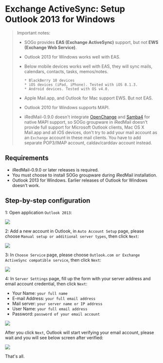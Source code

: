 # Exchange ActiveSync: Setup Outlook 2013 for Windows

> Important notes:
>
> * SOGo provides __EAS (Exchange ActiveSync)__ support, but not __EWS
>   (Exchange Web Service)__.
>
> * Outlook 2013 for Windows works well with EAS.
>
> * Below mobile devices works well with EAS, they will sync mails, calendars,
>   contacts, tasks, memos/notes.
>
>       * BlackBerry 10 devices
>       * iOS devices (iPad, iPhone). Tested with iOS 8.1.3.
>       * Android devices. Tested with OS v4.0.
>
> * Apple Mail.app, and Outlook for Mac support EWS. But not EAS.
> * Outlook 2010 for Windows supports MAPI.
> * iRedMail-0.9.0 doesn't integrate [OpenChange](http://www.openchange.org) and
>   [Samba4](http://www.samba.org) for native MAPI support, so SOGo groupware
>   in iRedMail doesn't provide full support for Microsoft Outlook clients,
>   Mac OS X Mail.app and all iOS devices, don't try to add your mail account
>   as an `Exchange` account in these mail clients. You have to add separate
>   POP3/IMAP account, caldav/carddav account instead.

## Requirements

* iRedMail-0.9.0 or later releases is required.
* You must choose to install SOGo groupware during iRedMail installation.
* Outlook 2013 for Windows. Earlier releases of Outlook for Windows doesn't work.

## Step-by-step configuration

1: Open application `Outlook 2013`:

![](./images/sogo/outlook.2013.app.png)

2: Add a new account in Outlook, in `Auto Account Setup` page, please choose `Manual setup
   or additional server types`, then click `Next`:

![](./images/sogo/outlook.add.account.png)

3: In `Choose Service` page, please choose `Outlook.com or Exchange ActiveSync
   compatible service`, then click `Next`:

![](./images/sogo/outlook.choose.service.png)

4: In `Server Settings` page, fill up the form with your server address and
   email account credential, then click `Next`:

* Your Name: `your full name`
* E-mail Address: `your full email address`
* Mail server: `your server name or IP address`
* User Name: `your full email address`
* Password: `password of your email account`

![](./images/sogo/outlook.server.settings.png)

After you click `Next`, Outlook will start verifying your email account, please
wait and you will see below screen after verified:

![](./images/sogo/outlook.test.account.settings.png)

That's all.

